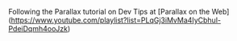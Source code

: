 Following the Parallax tutorial on Dev Tips at [Parallax on the Web] (https://www.youtube.com/playlist?list=PLqGj3iMvMa4IyCbhul-PdeiDqmh4ooJzk)
 
